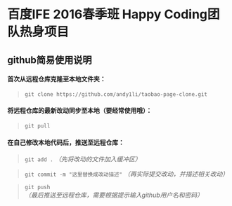 # 百度IFE 2016春季班 Happy Coding团队热身项目

## github简易使用说明

#### 首次从远程仓库克隆至本地文件夹：
>`git clone https://github.com/andy1li/taobao-page-clone.git`

#### 将远程仓库的最新改动同步至本地（要经常使用哦）：
>`git pull`

#### 在自己修改本地代码后，推送至远程仓库：
>`git add .` *（先将改动的文件加入缓冲区）*

>`git commit -m "这里替换成改动描述"` *（再实际提交改动，并描述相关改动）*

>`git push` *（最后推送至远程仓库，需要根据提示输入github用户名和密码）*

